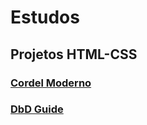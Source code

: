 <h1>Estudos</h1>
<h2>Projetos HTML-CSS</h2>
<h3><a href="HTML-CSS/Cordel Moderno/index.html">Cordel Moderno</a></h3>
<h3><a href="HTML-CSS/DbD Guide/index.html">DbD Guide</a></h3>
